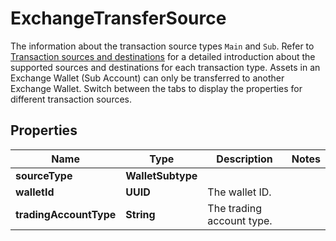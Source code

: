

# ExchangeTransferSource

The information about the transaction source types `Main` and `Sub`. Refer to [Transaction sources and destinations](https://www.cobo.com/developers/v2/guides/transactions/sources-and-destinations) for a detailed introduction about the supported sources and destinations for each transaction type.  Assets in an Exchange Wallet (Sub Account) can only be transferred to another Exchange Wallet.  Switch between the tabs to display the properties for different transaction sources. 

## Properties

| Name | Type | Description | Notes |
|------------ | ------------- | ------------- | -------------|
|**sourceType** | **WalletSubtype** |  |  |
|**walletId** | **UUID** | The wallet ID. |  |
|**tradingAccountType** | **String** | The trading account type. |  |




